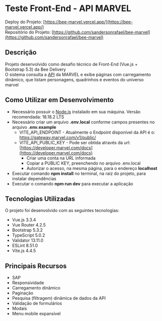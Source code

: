 # Teste Front-End - API MARVEL

Deploy do Projeto: [https://bee-marvel.vercel.app/](https://bee-marvel.vercel.app/)  
Repositório do Projeto: [https://github.com/sandersonrafael/bee-marvel](https://github.com/sandersonrafael/bee-marvel)  

## Descrição

Projeto desenvolvido como desafio técnico de Front-End (Vue.js + Bootstrap 5.3) da Bee Delivery  
O sistema consulta a [API](https://developer.marvel.com/docs) da MARVEL e exibe páginas com carregamento dinâmico, que listam personagens, quadrinhos e eventos do universo marvel

## Como Utilizar em Desenvolvimento

- Necessário possuir o [Node.js](https://nodejs.org/en) instalado em sua máquina. Versão recomendada: 18.18.2 LTS
- Necessário criar um arquivo **.env.local** conforme campos presentes no arquivo **.env.example**
  - VITE_API_ENDPOINT - Atualmente o Endpoint disponível da API é o: https://gateway.marvel.com/v1/public/
  - VITE_API_PUBLIC_KEY - Pode ser obtida através da url: [https://developer.marvel.com/docs](https://developer.marvel.com/docs)
    - Criar uma conta na URL informada
    - Copiar a PUBLIC KEY, preenchendo no arquivo .env.local
    - Autorizar o acesso, na mesma página, para o endereço **localhost**
- Executar comando **npm install** no terminal, na raiz do projeto, para instalar dependências
- Executar o comando **npm run dev** para executar a aplicação

## Tecnologias Utilizadas

O projeto foi desenvolvido com as seguintes tecnologias:

- Vue.js 3.3.4
- Vue Router 4.2.5
- Bootstrap 5.3.2
- TypeScript 5.0.2
- Validator 13.11.0
- ESLint 8.51.0
- Vite.js 4.4.5

## Principais Recursos

- SAP
- Responsividade
- Carregamento dinâmico
- Paginação
- Pesquisa (filtragem) dinâmica de dados da API
- Validação de formulários
- Modais
- Menu mobile expansível